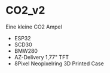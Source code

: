 # CO2_v2
Eine kleine CO2 Ampel
* ESP32
* SCD30
* BMW280
* AZ-Delivery 1,77" TFT
* 8Pixel Neopixelring
3D Printed Case
